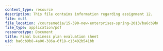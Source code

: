 ```yaml
---
content_type: resource
description: This file contains information regarding assignment 12.
file: null
file_location: /coursemedia/15-390-new-enterprises-spring-2013/ba6cb9b84a00386a6f18c13492b541bb_MIT15_390S13_assgn12sheet.pdf
file_type: application/pdf
resourcetype: Document
title: Final business plan evaluation sheet
uid: ba6cb9b8-4a00-386a-6f18-c13492b541bb
---
```

